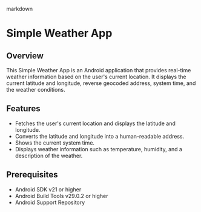 markdown
# Simple Weather App

## Overview
This Simple Weather App is an Android application that provides real-time weather information based on the user's current location. It displays the current latitude and longitude, reverse geocoded address, system time, and the weather conditions.

## Features
- Fetches the user's current location and displays the latitude and longitude.
- Converts the latitude and longitude into a human-readable address.
- Shows the current system time.
- Displays weather information such as temperature, humidity, and a description of the weather.

## Prerequisites
- Android SDK v21 or higher
- Android Build Tools v29.0.2 or higher
- Android Support Repository
